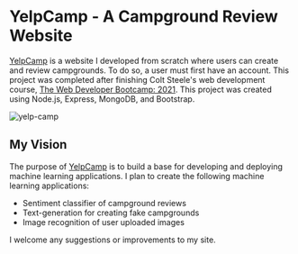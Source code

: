 # YelpCamp - A Campground Review Website
[YelpCamp](https://blooming-harbor-84389.herokuapp.com/) is a website I developed from scratch where users can create and review campgrounds. To do so, a user must first have an account. This project was completed after finishing Colt Steele's web development course, [The Web Developer Bootcamp: 2021](https://www.udemy.com/course/the-web-developer-bootcamp/). This project was created using Node.js, Express, MongoDB, and Bootstrap. 

![yelp-camp](https://user-images.githubusercontent.com/8945392/134796570-daaae87e-f4b3-49a0-b8ce-09ba69fc33a0.PNG)

## My Vision
The purpose of [YelpCamp](https://blooming-harbor-84389.herokuapp.com/) is to build a base for developing and deploying machine learning applications. I plan to create the following machine learning applications:
* Sentiment classifier of campground reviews
* Text-generation for creating fake campgrounds
* Image recognition of user uploaded images

I welcome any suggestions or improvements to my site.
